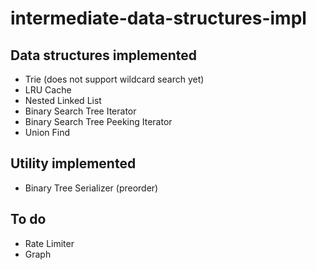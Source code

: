 # intermediate-data-structures-impl

## Data structures implemented
- Trie (does not support wildcard search yet)
- LRU Cache
- Nested Linked List
- Binary Search Tree Iterator
- Binary Search Tree Peeking Iterator
- Union Find

## Utility implemented
- Binary Tree Serializer (preorder)

## To do
- Rate Limiter
- Graph
